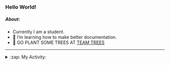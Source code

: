 ### Hello World!

##### About:
- Currently I am a student.
- 🌱 I’m learning how to make better documentation.
- 🌱 GO PLANT SOME TREES AT [TEAM TREES](https://teamtrees.org/)

---
<details>
  <summary>:zap: My Activity:</summary>
  
<!--START_SECTION:waka-->
![Code Time](http://img.shields.io/badge/Code%20Time-1%2C237%20hrs%2030%20mins-blue)

**I'm a Night 🦉** 

```text
🌞 Morning                2014 commits        ███░░░░░░░░░░░░░░░░░░░░░░   10.26 % 
🌆 Daytime                6605 commits        ████████░░░░░░░░░░░░░░░░░   33.66 % 
🌃 Evening                5650 commits        ███████░░░░░░░░░░░░░░░░░░   28.79 % 
🌙 Night                  5356 commits        ███████░░░░░░░░░░░░░░░░░░   27.29 % 
```
📅 **I'm Most Productive on Wednesday** 

```text
Monday                   2713 commits        ███░░░░░░░░░░░░░░░░░░░░░░   13.82 % 
Tuesday                  2698 commits        ███░░░░░░░░░░░░░░░░░░░░░░   13.75 % 
Wednesday                4639 commits        ██████░░░░░░░░░░░░░░░░░░░   23.64 % 
Thursday                 2592 commits        ███░░░░░░░░░░░░░░░░░░░░░░   13.21 % 
Friday                   2085 commits        ███░░░░░░░░░░░░░░░░░░░░░░   10.62 % 
Saturday                 1678 commits        ██░░░░░░░░░░░░░░░░░░░░░░░   08.55 % 
Sunday                   3220 commits        ████░░░░░░░░░░░░░░░░░░░░░   16.41 % 
```


📊 **This Week I Spent My Time On** 

```text
🔥 Editors: 
IntelliJ                 3 hrs 5 mins        ████████████░░░░░░░░░░░░░   48.01 % 
VS Code                  2 hrs 35 mins       ██████████░░░░░░░░░░░░░░░   40.40 % 
Android Studio           44 mins             ███░░░░░░░░░░░░░░░░░░░░░░   11.58 % 

🐱‍💻 Projects: 
java-springboot-projects 3 hrs 4 mins        ████████████░░░░░░░░░░░░░   47.95 % 
py-series                2 hrs 2 mins        ████████░░░░░░░░░░░░░░░░░   31.76 % 
vlsm-subnet              33 mins             ██░░░░░░░░░░░░░░░░░░░░░░░   08.65 % 
CSE224-Fundamentals-of-An31 mins             ██░░░░░░░░░░░░░░░░░░░░░░░   08.06 % 
Little Lemon             12 mins             █░░░░░░░░░░░░░░░░░░░░░░░░   03.35 % 
```


 Last Updated on 19/10/2023 00:16:38 UTC
<!--END_SECTION:waka-->
</details>
